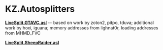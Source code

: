 # KZ.Autosplitters

**[LiveSplit.GTAVC.asl](https://github.com/KZFREW/KZ.Autosplitters/tree/master/Releases/Vice%20City)** -- based on work by zoton2, pitpo, tduva; additional work by hoxi, iguana; memory addresses from lighnat0r, loading addresses from MHMD_FVC

**[LiveSplit.SheepRaider.asl](https://github.com/KZFREW/KZ.Autosplitters/tree/master/Releases/Sheep%20Raider)**

